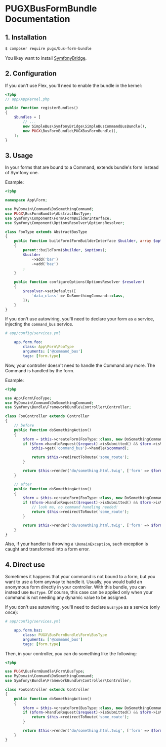 PUGXBusFormBundle Documentation
===============================

## 1. Installation

``` bash
$ composer require pugx/bus-form-bundle
```

You likey want to install [SymfonyBridge](https://github.com/SimpleBus/SymfonyBridge).

## 2. Configuration

If you don't use Flex, you'll need to enable the bundle in the kernel:

``` php
<?php
// app/AppKernel.php

public function registerBundles()
{
    $bundles = [
        // ...
        new SimpleBus\SymfonyBridge\SimpleBusCommandBusBundle(),
        new PUGX\BusFormBundle\PUGXBusFormBundle(),
    ];
}
```

## 3. Usage

In your forms that are bound to a Command, extends bundle's form instead of Symfony one.

Example:

```php
<?php

namespace App\Form;

use MyDomain\Command\DoSomethingCommand;
use PUGX\BusFormBundle\AbstractBusType;
use Symfony\Component\Form\FormBuilderInterface;
use Symfony\Component\OptionsResolver\OptionsResolver;

class FooType extends AbstractBusType
{
    public function buildForm(FormBuilderInterface $builder, array $options)
    {
        parent::buildForm($builder, $options);
        $builder
            ->add('bar')
            ->add('baz')
        ;
    }

    public function configureOptions(OptionsResolver $resolver)
    {
        $resolver->setDefaults([
            'data_class' => DoSomethingCommand::class,
        ]);
    }
}
```

If you don't use autowiring, you'll need to declare your form as a service, injecting the `command_bus` service.

```yaml
# app/config/services.yml

    app.form.foo:
        class: App\Form\FooType
        arguments: ['@command_bus']
        tags: [form.type]
```

Now, your controller doesn't need to handle the Command any more. The Command is handled by the form.

Example:

```php
<?php

use App\Form\FooType;
use MyDomain\Command\DoSomethingCommand;
use Symfony\Bundle\FrameworkBundle\Controller\Controller;

class FooController extends Controller
{
    // before
    public function doSomethingAction()
    {
        $form = $this->createForm(FooType::class, new DoSomethingCommand());
        if ($form->handleRequest($request)->isSubmitted() && $form->isValid()) {
            $this->get('command_bus')->handle($command);

            return $this->redirectToRoute('some_route');
        }

        return $this->render('do/something.html.twig', ['form' => $form->createView()]);
    }

    // after
    public function doSomethingAction()
    {
        $form = $this->createForm(FooType::class, new DoSomethingCommand());
        if ($form->handleRequest($request)->isSubmitted() && $form->isValid()) {
            // look ma, no command handling needed!
            return $this->redirectToRoute('some_route');
        }

        return $this->render('do/something.html.twig', ['form' => $form->createView()]);
    }
}

```

Also, if your handler is throwing a `\DomainException`, such exception is caught and transformed
into a form error.


## 4. Direct use

Sometimes it happens that your command is not bound to a form, but you want to use a form anyway to handle it.
Usually, you would build an anonymous form directly in your controller. With this bundle, you can instead
use `BusType`. Of course, this case can be applied only when your command is not needing any dynamic value to be
assigned.

If you don't use autowiring, you'll need to declare `BusType` as a service (only once):

```yaml
# app/config/services.yml

    app.form.baz:
        class: PUGX\BusFormBundle\Form\BusType
        arguments: ['@command_bus']
        tags: [form.type]
```
Then, in your controller, you can do something like the following:

```php
<?php

use PUGX\BusFormBundle\Form\BusType;
use MyDomain\Command\DoSomethingCommand;
use Symfony\Bundle\FrameworkBundle\Controller\Controller;

class FooController extends Controller
{
    public function doSomethingAction()
    {
        $form = $this->createForm(BusType::class, new DoSomethingCommand());
        if ($form->handleRequest($request)->isSubmitted() && $form->isValid()) {
            return $this->redirectToRoute('some_route');
        }

        return $this->render('do/something.html.twig', ['form' => $form->createView()]);
    }
}

```
